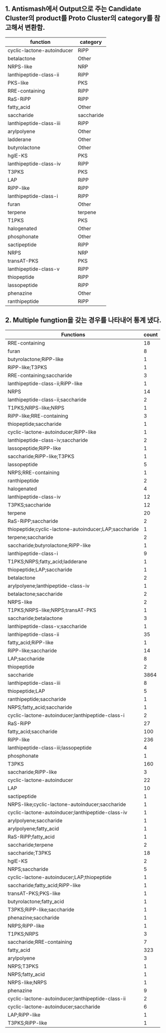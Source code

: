 ## 1. Antismash에서 Output으로 주는 Candidate Cluster의 product를 Proto Cluster의 category를 참고해서 변환함. 

|function|category|
|-|-|
|cyclic-lactone-autoinducer|RiPP|
|betalactone|Other|
|NRPS-like|NRP|
|lanthipeptide-class-ii|RiPP|
|PKS-like|PKS|
|RRE-containing|RiPP|
|RaS-RiPP|RiPP|
|fatty_acid|Other|
|saccharide|saccharide|
|lanthipeptide-class-iii|RiPP|
|arylpolyene|Other|
|ladderane|Other|
|butyrolactone|Other|
|hglE-KS|PKS|
|lanthipeptide-class-iv|RiPP|
|T3PKS|PKS|
|LAP|RiPP|
|RiPP-like|RiPP|
|lanthipeptide-class-i|RiPP|
|furan|Other|
|terpene|terpene|
|T1PKS|PKS|
|halogenated|Other|
|phosphonate|Other|
|sactipeptide|RiPP|
|NRPS|NRP|
|transAT-PKS|PKS|
|lanthipeptide-class-v|RiPP|
|thiopeptide|RiPP|
|lassopeptide|RiPP|
|phenazine|Other|
|ranthipeptide|RiPP|

## 2. Multiple fungtion을 갖는 경우를 나타내어 통계 냈다. 
|Functions|count|
|-|-|
|RRE-containing|18|
|furan|8|
|butyrolactone;RiPP-like|1|
|RiPP-like;T3PKS|1|
|RRE-containing;saccharide|3|
|lanthipeptide-class-ii;RiPP-like|1|
|NRPS|14|
|lanthipeptide-class-ii;saccharide|2|
|T1PKS;NRPS-like;NRPS|1|
|RiPP-like;RRE-containing|3|
|thiopeptide;saccharide|1|
|cyclic-lactone-autoinducer;RiPP-like|1|
|lanthipeptide-class-iv;saccharide|2|
|lassopeptide;RiPP-like|1|
|saccharide;RiPP-like;T3PKS|1|
|lassopeptide|5|
|NRPS;RRE-containing|1|
|ranthipeptide|2|
|halogenated|4|
|lanthipeptide-class-iv|12|
|T3PKS;saccharide|12|
|terpene|20|
|RaS-RiPP;saccharide|2|
|thiopeptide;cyclic-lactone-autoinducer;LAP;saccharide|1|
|terpene;saccharide|2|
|saccharide;butyrolactone;RiPP-like|1|
|lanthipeptide-class-i|9|
|T1PKS;NRPS;fatty_acid;ladderane|1|
|thiopeptide;LAP;saccharide|1|
|betalactone|2|
|arylpolyene;lanthipeptide-class-iv|1|
|betalactone;saccharide|2|
|NRPS-like|2|
|T1PKS;NRPS-like;NRPS;transAT-PKS|1|
|saccharide;betalactone|3|
|lanthipeptide-class-v;saccharide|1|
|lanthipeptide-class-ii|35|
|fatty_acid;RiPP-like|1|
|RiPP-like;saccharide|14|
|LAP;saccharide|8|
|thiopeptide|2|
|saccharide|3864|
|lanthipeptide-class-iii|8|
|thiopeptide;LAP|5|
|ranthipeptide;saccharide|1|
|NRPS;fatty_acid;saccharide|1|
|cyclic-lactone-autoinducer;lanthipeptide-class-i|2|
|RaS-RiPP|27|
|fatty_acid;saccharide|100|
|RiPP-like|236|
|lanthipeptide-class-iii;lassopeptide|4|
|phosphonate|1|
|T3PKS|160|
|saccharide;RiPP-like|3|
|cyclic-lactone-autoinducer|22|
|LAP|10|
|sactipeptide|1|
|NRPS-like;cyclic-lactone-autoinducer;saccharide|1|
|cyclic-lactone-autoinducer;lanthipeptide-class-iv|1|
|arylpolyene;saccharide|1|
|arylpolyene;fatty_acid|1|
|RaS-RiPP;fatty_acid|1|
|saccharide;terpene|2|
|saccharide;T3PKS|18|
|hglE-KS|2|
|NRPS;saccharide|5|
|cyclic-lactone-autoinducer;LAP;thiopeptide|1|
|saccharide;fatty_acid;RiPP-like|1|
|transAT-PKS;PKS-like|1|
|butyrolactone;fatty_acid|1|
|T3PKS;RiPP-like;saccharide|1|
|phenazine;saccharide|1|
|NRPS;RiPP-like|1|
|T1PKS;NRPS|3|
|saccharide;RRE-containing|7|
|fatty_acid|323|
|arylpolyene|3|
|NRPS;T3PKS|1|
|NRPS;fatty_acid|1|
|NRPS-like;NRPS|1|
|phenazine|9|
|cyclic-lactone-autoinducer;lanthipeptide-class-ii|2|
|cyclic-lactone-autoinducer;saccharide|6|
|LAP;RiPP-like|1|
|T3PKS;RiPP-like|1|
